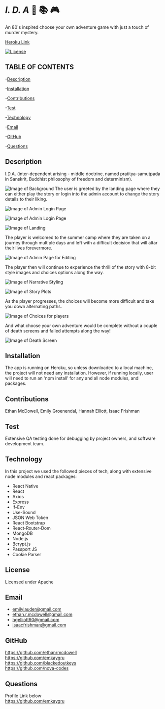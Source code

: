 # _I. D. A_ :game_die: :books: :video_game:

An 80's inspired choose your own adventure game with just a touch of murder mystery.

[Heroku Link](https://emkaygru-chooseadventure.herokuapp.com/)

[![License](https://img.shields.io/badge/License-Apache%202.0-blue.svg)](https://opensource.org/licenses/Apache-2.0)

## TABLE OF CONTENTS

-[Description](#Description) <br>

-[Installation](#Installation) <br>

-[Contributions](#Contributions) <br>

-[Test](#Test) <br>

-[Technology](#Technology) <br>

-[Email](#Email) <br>

-[GitHub](#Github) <br>

-[Questions](#Questions) <br>

## Description

I.D.A. (inter-dependent arising - middle doctrine, named pratitya-samutpada in Sanskrit, Buddhist philosophy of freedom and determinism).

![Image of Background ](https://github.com/ethanrmcdowell/choose-adventure/blob/main/client/public/images/main_bg.jpg)
The user is greeted by the landing page where they can either play the story or login into the admin account to change the story details to their liking.

![Image of Admin Login Page ](https://github.com/ethanrmcdowell/choose-adventure/blob/main/client/public/images/adminLogin.jpg)

![Image of Admin Login Page ](https://github.com/ethanrmcdowell/choose-adventure/blob/main/client/public/images/adminLogin2.jpg)

![Image of Landing ](https://github.com/ethanrmcdowell/choose-adventure/blob/main/client/public/images/landing_page.jpg)

The player is welcomed to the summer camp where they are taken on a journey through multiple days and left with a difficult decision that will altar their lives forevermore.

![Image of Admin Page for Editing](https://github.com/ethanrmcdowell/choose-adventure/blob/main/client/public/images/adminpage.jpg)

The player then will continue to experience the thrill of the story with 8-bit style images and choices options along the way.

![Image of Narrative Styling ](https://github.com/ethanrmcdowell/choose-adventure/blob/main/client/public/images/narrative1.jpg)

![Image of Story Plots ](https://github.com/ethanrmcdowell/choose-adventure/blob/main/client/public/images/storyPlot1.jpg)

As the player progresses, the choices will become more difficult and take you down alternating paths.

![Image of Choices for players ](https://github.com/ethanrmcdowell/choose-adventure/blob/main/client/public/images/choices1.png)

And what choose your own adventure would be complete without a couple of death screens and failed attempts along the way!

![Image of Death Screen ](https://github.com/ethanrmcdowell/choose-adventure/blob/main/client/public/images/deathScreen.png)

## Installation

The app is running on Heroku, so unless downloaded to a local machine, the project will not need any installation. However, if running locally, user will need to run an 'npm install' for any and all node modules, and packages.

## Contributions

Ethan McDowell, Emily Groenendal, Hannah Elliott, Isaac Frishman

## Test

Extensive QA testing done for debugging by project owners, and software development team.

## Technology

In this project we used the followed pieces of tech, along with extensive node modules and react packages:

- React Native
- React
- Axios
- Express
- If-Env
- Use-Sound
- JSON Web Token
- React Bootstrap
- React-Router-Dom
- MongoDB
- Node.js
- Bcrypt.js
- Passport JS
- Cookie Parser

## License

Licensed under Apache

## Email

- emilylauder@gmail.com
- ethan.r.mcdowell@gmail.com
- hgelliott90@gmail.com
- isaacfrishman@gmail.com

## GitHub

https://github.com/ethanrmcdowell <br>
https://github.com/emkaygru <br>
https://github.com/blackedoutkeys <br>
https://github.com/nova-codes <br>

## Questions

Profile Link below <br>
https://github.com/emkaygru <br>
